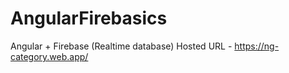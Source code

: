 # AngularFirebasics

Angular + Firebase (Realtime database)
Hosted URL - https://ng-category.web.app/
